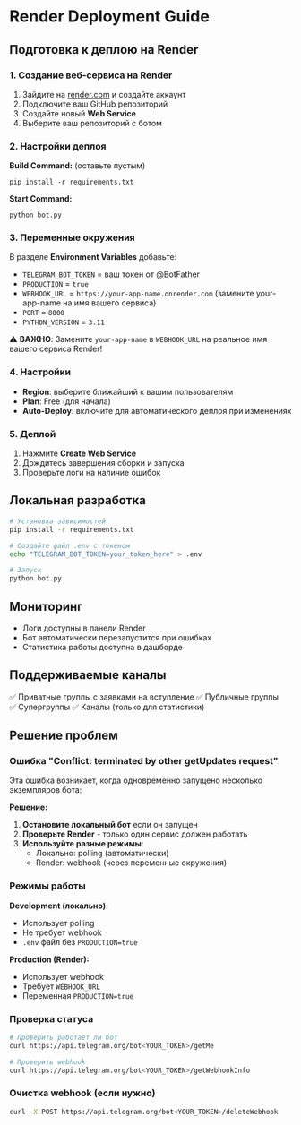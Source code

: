 # Render Deployment Guide

## Подготовка к деплою на Render

### 1. Создание веб-сервиса на Render

1. Зайдите на [render.com](https://render.com) и создайте аккаунт
2. Подключите ваш GitHub репозиторий
3. Создайте новый **Web Service**
4. Выберите ваш репозиторий с ботом

### 2. Настройки деплоя

**Build Command:** (оставьте пустым)
```
pip install -r requirements.txt
```

**Start Command:**
```
python bot.py
```

### 3. Переменные окружения

В разделе **Environment Variables** добавьте:

- `TELEGRAM_BOT_TOKEN` = ваш токен от @BotFather
- `PRODUCTION` = `true`
- `WEBHOOK_URL` = `https://your-app-name.onrender.com` (замените your-app-name на имя вашего сервиса)
- `PORT` = `8000`
- `PYTHON_VERSION` = `3.11`

⚠️ **ВАЖНО**: Замените `your-app-name` в `WEBHOOK_URL` на реальное имя вашего сервиса Render!

### 4. Настройки

- **Region**: выберите ближайший к вашим пользователям
- **Plan**: Free (для начала)
- **Auto-Deploy**: включите для автоматического деплоя при изменениях

### 5. Деплой

1. Нажмите **Create Web Service**
2. Дождитесь завершения сборки и запуска
3. Проверьте логи на наличие ошибок

## Локальная разработка

```bash
# Установка зависимостей
pip install -r requirements.txt

# Создайте файл .env с токеном
echo "TELEGRAM_BOT_TOKEN=your_token_here" > .env

# Запуск
python bot.py
```

## Мониторинг

- Логи доступны в панели Render
- Бот автоматически перезапустится при ошибках
- Статистика работы доступна в дашборде

## Поддерживаемые каналы

✅ Приватные группы с заявками на вступление
✅ Публичные группы  
✅ Супергруппы
✅ Каналы (только для статистики)

## Решение проблем

### Ошибка "Conflict: terminated by other getUpdates request"

Эта ошибка возникает, когда одновременно запущено несколько экземпляров бота:

**Решение:**
1. **Остановите локальный бот** если он запущен
2. **Проверьте Render** - только один сервис должен работать
3. **Используйте разные режимы**:
   - Локально: polling (автоматически)
   - Render: webhook (через переменные окружения)

### Режимы работы

**Development (локально):**
- Использует polling
- Не требует webhook
- `.env` файл без `PRODUCTION=true`

**Production (Render):**
- Использует webhook  
- Требует `WEBHOOK_URL`
- Переменная `PRODUCTION=true`

### Проверка статуса

```bash
# Проверить работает ли бот
curl https://api.telegram.org/bot<YOUR_TOKEN>/getMe

# Проверить webhook
curl https://api.telegram.org/bot<YOUR_TOKEN>/getWebhookInfo
```

### Очистка webhook (если нужно)

```bash
curl -X POST https://api.telegram.org/bot<YOUR_TOKEN>/deleteWebhook
```
